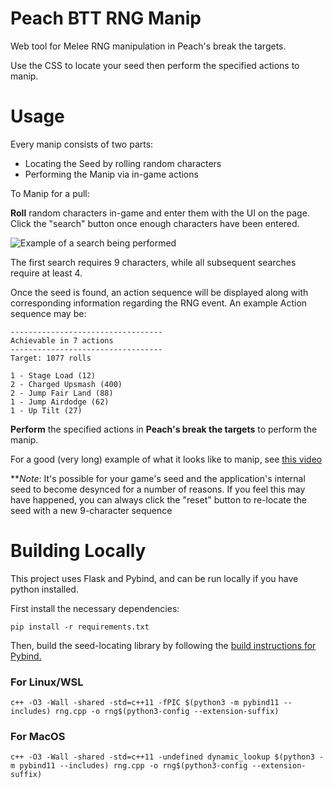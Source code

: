 # Peach BTT RNG Manip
Web tool for Melee RNG manipulation in Peach's break the targets.

Use the CSS to locate your seed then perform the specified actions to manip.

# Usage
Every manip consists of two parts:
* Locating the Seed by rolling random characters
* Performing the Manip via in-game actions

To Manip for a pull:

**Roll** random characters in-game and enter them with the UI on the page. Click the "search" button once enough characters have been entered.

![Example of a search being performed](https://i.imgur.com/qGTNOZk.png "Example search")

The first search requires 9 characters, while all subsequent searches require at least 4.

Once the seed is found, an action sequence will be displayed along with corresponding information regarding the RNG event. An example Action sequence may be:
```
----------------------------------
Achievable in 7 actions
----------------------------------
Target: 1077 rolls

1 - Stage Load (12)
2 - Charged Upsmash (400)
2 - Jump Fair Land (88)
1 - Jump Airdodge (62)
1 - Up Tilt (27)
```

**Perform** the specified actions in __Peach's break the targets__ to perform the manip.

For a good (very long) example of what it looks like to manip, see [this video](https://youtu.be/K2MecScQkx8)

***Note*: It's possible for your game's seed and the application's internal seed to become desynced for a number of reasons. If you feel this may have happened, you can always click the "reset" button to re-locate the seed with a new 9-character sequence

# Building Locally
This project uses Flask and Pybind, and can be run locally if you have python installed.

First install the necessary dependencies:


`pip install -r requirements.txt`

Then, build the seed-locating library by following the [build instructions for Pybind.](https://pybind11.readthedocs.io/en/stable/compiling.html?highlight=dynamic_lookup#building-manually)

### For Linux/WSL
`c++ -O3 -Wall -shared -std=c++11 -fPIC $(python3 -m pybind11 --includes) rng.cpp -o rng$(python3-config --extension-suffix)`

### For MacOS
`c++ -O3 -Wall -shared -std=c++11 -undefined dynamic_lookup $(python3 -m pybind11 --includes) rng.cpp -o rng$(python3-config --extension-suffix)`
